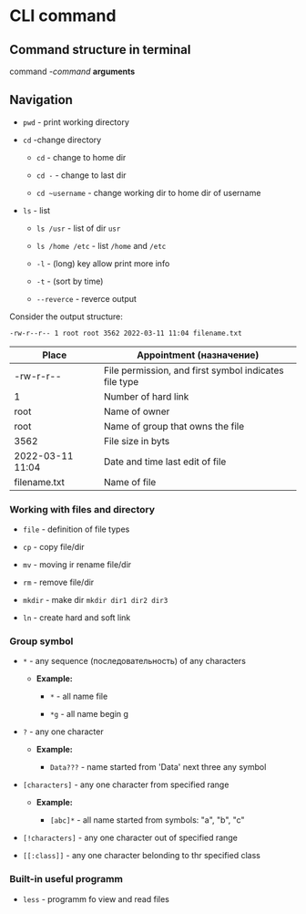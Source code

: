 # CLI command

## Command structure in terminal

command *-command* **arguments**

## Navigation

- `pwd` - print working directory

- `cd` -change directory

	- `cd` - change to home dir

	- `cd -` - change to last dir

	- `cd ~username` - change working dir to home dir of username

- `ls` - list

	- `ls /usr` - list of dir `usr`

	- `ls /home /etc` - list `/home` and `/etc`

	- `-l` - (long) key allow print more info

	- `-t` - (sort by time)

	- `--reverce` - reverce output

Consider the output structure:

```
-rw-r--r-- 1 root root 3562 2022-03-11 11:04 filename.txt
```

|Place    |Appointment (назначение)| 
|---------|------------------------|
|-rw-r-r--|File permission, and first symbol indicates file type|
|1        |Number of hard link     |
|root     |Name of owner           |
|root     |Name of group that owns the file| 
|3562     |File size in byts       |
|2022-03-11 11:04|Date and time last edit of file|
|filename.txt|Name of file|

### Working with files and directory

- `file` - definition of file types

- `cp` - copy file/dir

- `mv` - moving ir rename file/dir

- `rm` - remove file/dir

- `mkdir` - make dir `mkdir dir1 dir2 dir3`

- `ln` - create hard and soft link

### Group symbol

- `*` - any sequence (последовательность) of any characters

	- **Example:**

		- `*` - all name file

		- `*g` - all name begin g
		
- `?` - any one character

	- **Example:**

		- `Data???` - name started from 'Data' next three any symbol

- `[characters]` - any one character from  specified range

	- **Example:**

		- `[abc]*` - all name started from symbols: "a", "b", "c"
 
- `[!characters]` - any one character out of specified range

- `[[:class]]` - any one character belonding to thr specified class
### Built-in useful programm

- `less` - programm fo view and read files 
